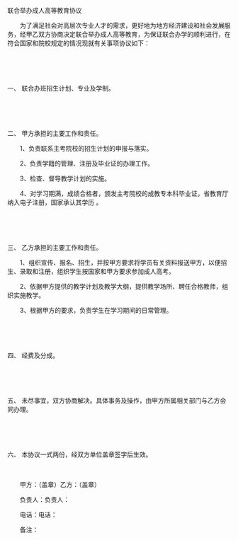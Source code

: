 



联合举办成人高等教育协议



 

　　为了满足社会对高层次专业人才的需求，更好地为地方经济建设和社会发展服务，经甲乙双方协商决定联合举办成人高等教育，为保证联合办学的顺利进行，在符合国家和院校规定的情况现就有关事项协议如下：

　　

　　

一、
联合办班招生计划、专业及学制。

　　

　　

二、
甲方承担的主要工作和责任。

　　1、负责联系主考院校的招生计划的申报与落实。

　　2、负责学籍的管理、注册及毕业证的办理工作。

　　3、检查、督导教学计划的实施。

　　4、对学习期满，成绩合格者，颁发主考院校的成教专本科毕业证，省教育厅纳入电子注册，国家承认其学历 。

　　

　　

三、
乙方承担的主要工作和责任。

　　1、组织宣传、报名、招生，并按甲方要求将学员有关资料报送甲方，以便招生、录取和注册，组织学生按国家和甲方要求参加成人高考。

　　2、依据甲方提供的教学计划及教学大纲，提供教学场所、聘任合格教师，组织实施教学。

　　3、根据甲方的要求，负责学生在学习期间的日常管理。

　　

　　

四、
经费及分成。

　　

　　

五、
未尽事宜，双方协商解决。具体事务及操作，由甲方所属相关部门与乙方会同办理。

　　

　　

六、
本协议一式两份，经双方单位盖章签字后生效。　　

　　

　　甲方：（盖章）乙方：（盖章）

　　负责人：负责人：

　　电话：电话：　　

　　备注：